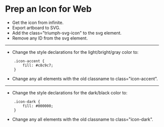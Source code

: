 # Prep an Icon for Web

- Get the icon from infinite.
- Export artboard to SVG.
- Add the class="triumph-svg-icon" to the svg element.
- Remove any ID from the svg element.

___

- Change the style declarations for the light/bright/gray color to:
```
    .icon-accent {
        fill: #c8c9c7;
    }
```
- Change any all elements with the old classname to class="icon-accent".

___

- Change the style declarations for the dark/black color to:
```
    .icon-dark {
        fill: #000000;
    }
```
- Change any all elements with the old classname to class="icon-dark".


